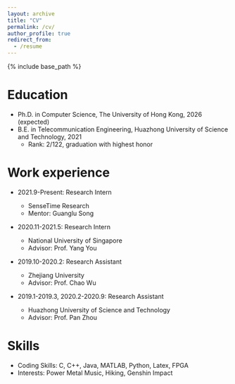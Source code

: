 ```yaml
---
layout: archive
title: "CV"
permalink: /cv/
author_profile: true
redirect_from:
  - /resume
---
```


{% include base_path %}

Education
======
* Ph.D. in Computer Science, The University of Hong Kong, 2026 (expected)
* B.E. in Telecommunication Engineering, Huazhong University of Science and Technology, 2021 
  * Rank: 2/122, graduation with highest honor


Work experience
======
* 2021.9-Present: Research Intern
  * SenseTime Research
  * Mentor: Guanglu Song

* 2020.11-2021.5: Research Intern
  * National University of Singapore
  * Advisor: Prof. Yang You

* 2019.10-2020.2: Research Assistant
  * Zhejiang University
  * Advisor: Prof. Chao Wu

* 2019.1-2019.3, 2020.2-2020.9: Research Assistant
  * Huazhong University of Science and Technology
  * Advisor: Prof. Pan Zhou
  
Skills
======
* Coding Skills:  C, C++, Java, MATLAB, Python, Latex, FPGA
* Interests: Power Metal Music, Hiking, Genshin Impact


